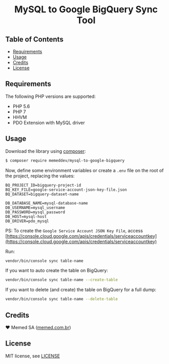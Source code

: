 <h1 align="center">MySQL to Google BigQuery Sync Tool</h1>

## Table of Contents

+ [Requirements](#requirements)
+ [Usage](#usage)
+ [Credits](#credits)
+ [License](#license)

## Requirements

The following PHP versions are supported:

+ PHP 5.6
+ PHP 7
+ HHVM
+ PDO Extension with MySQL driver

## Usage

Download the library using [composer](https://packagist.org/packages/memeddev/mysql-to-google-bigquery):

```bash
$ composer require memeddev/mysql-to-google-bigquery
```

Now, define some environment variables or create a `.env` file on the root of the project, replacing the values:

```text
BQ_PROJECT_ID=bigquery-project-id
BQ_KEY_FILE=google-service-account-json-key-file.json
BQ_DATASET=bigquery-dataset-name

DB_DATABASE_NAME=mysql-database-name
DB_USERNAME=mysql_username
DB_PASSWORD=mysql_password
DB_HOST=mysql-host
DB_DRIVER=pdo_mysql
```

PS: To create the `Google Service Account JSON Key File`, access [https://console.cloud.google.com/apis/credentials/serviceaccountkey](https://console.cloud.google.com/apis/credentials/serviceaccountkey)

Run:

```bash
vendor/bin/console sync table-name
```

If you want to auto create the table on BigQuery:

```bash
vendor/bin/console sync table-name --create-table
```

If you want to delete (and create) the table on BigQuery for a full dump:

```bash
vendor/bin/console sync table-name --delete-table
```

## Credits

:heart: Memed SA ([memed.com.br](https://memed.com.br))

## License

MIT license, see [LICENSE](LICENSE)
